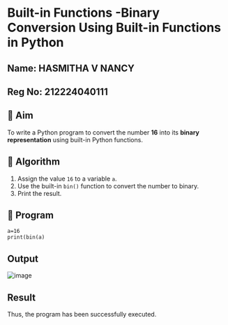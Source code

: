 # Built-in Functions -Binary Conversion Using Built-in Functions in Python
## Name: HASMITHA V NANCY
## Reg No: 212224040111
## 🎯 Aim
To write a Python program to convert the number **16** into its **binary representation** using built-in Python functions.

## 🧠 Algorithm
1. Assign the value `16` to a variable `a`.
2. Use the built-in `bin()` function to convert the number to binary.
3. Print the result.

## 🧾 Program
~~~
a=16
print(bin(a)
~~~

## Output
![image](https://github.com/user-attachments/assets/7b1e258a-7d29-4478-86bc-60b06b296432)

## Result
Thus, the program has been successfully executed.
